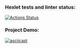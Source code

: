 ### Hexlet tests and linter status:

[![Actions Status](https://github.com/elenashcherbinina/frontend-project-46/workflows/hexlet-check/badge.svg)](https://github.com/elenashcherbinina/frontend-project-46/actions)

### Project Demo:

[![asciicast](https://asciinema.org/a/o1412RIu6ckAfIxS7s75goXIn.svg)](https://asciinema.org/a/o1412RIu6ckAfIxS7s75goXIn)
